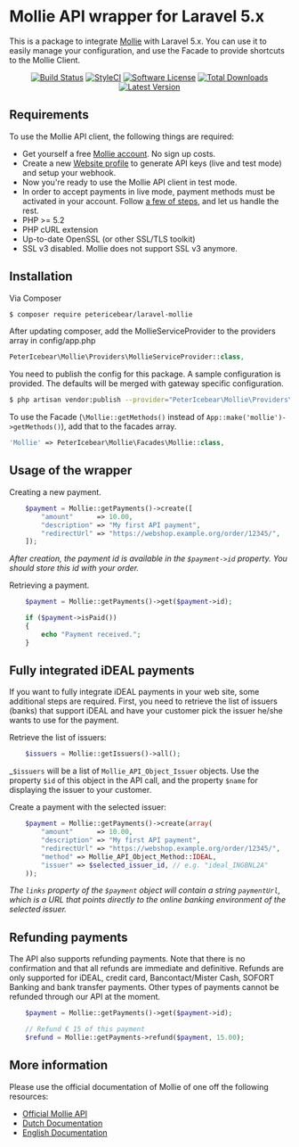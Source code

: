 # Mollie API wrapper for Laravel 5.x

This is a package to integrate [Mollie](https://github.com/mollie/mollie-api-php) with Laravel 5.x.
You can use it to easily manage your configuration, and use the Facade to provide shortcuts to the Mollie Client.

<p align="center">
<a href="https://travis-ci.org/petericebear/laravel-mollie"><img src="https://img.shields.io/travis/petericebear/laravel-mollie/master.svg?style=flat-square" alt="Build Status"></img></a>
<a href="https://styleci.io/repos/53579169"><img src="https://styleci.io/repos/53579169/shield" alt="StyleCI"></a>
<a href="LICENSE.md"><img src="https://img.shields.io/badge/license-MIT-brightgreen.svg?style=flat-square" alt="Software License"></img></a>
<a href="https://packagist.org/packages/petericebear/laravel-mollie"><img src="https://img.shields.io/packagist/dt/petericebear/laravel-mollie.svg?style=flat-square" alt="Total Downloads"></img></a>
<a href="https://github.com/petericebear/laravel-mollie/releases"><img src="https://img.shields.io/github/release/petericebear/laravel-mollie.svg?style=flat-square" alt="Latest Version"></img></a>
</p>

## Requirements
To use the Mollie API client, the following things are required:

+ Get yourself a free [Mollie account](https://www.mollie.com/aanmelden). No sign up costs.
+ Create a new [Website profile](https://www.mollie.com/beheer/account/profielen/) to generate API keys (live and test mode) and setup your webhook.
+ Now you're ready to use the Mollie API client in test mode.
+ In order to accept payments in live mode, payment methods must be activated in your account. Follow [a few of steps](https://www.mollie.com/beheer/diensten), and let us handle the rest.
+ PHP >= 5.2
+ PHP cURL extension
+ Up-to-date OpenSSL (or other SSL/TLS toolkit)
+ SSL v3 disabled. Mollie does not support SSL v3 anymore.

## Installation

Via Composer

``` bash
$ composer require petericebear/laravel-mollie
```

After updating composer, add the MollieServiceProvider to the providers array in config/app.php

``` php
PeterIcebear\Mollie\Providers\MollieServiceProvider::class,
```

You need to publish the config for this package. A sample configuration is provided. The defaults will be merged with gateway specific configuration.

``` bash
$ php artisan vendor:publish --provider="PeterIcebear\Mollie\Providers\MollieServiceProvider"
```

To use the Facade (`\Mollie::getMethods()` instead of `App::make('mollie')->getMethods()`), add that to the facades array.

``` php
'Mollie' => PeterIcebear\Mollie\Facades\Mollie::class,
```

## Usage of the wrapper

Creating a new payment.
	
```php
    $payment = Mollie::getPayments()->create([
        "amount"      => 10.00,
        "description" => "My first API payment",
        "redirectUrl" => "https://webshop.example.org/order/12345/",
    ]);
```
_After creation, the payment id is available in the `$payment->id` property. You should store this id with your order._

Retrieving a payment.

```php
    $payment = Mollie::getPayments()->get($payment->id);

    if ($payment->isPaid())
    {
        echo "Payment received.";
    }
```

## Fully integrated iDEAL payments

If you want to fully integrate iDEAL payments in your web site, some additional steps are required. First, you need to
retrieve the list of issuers (banks) that support iDEAL and have your customer pick the issuer he/she wants to use for
the payment.

Retrieve the list of issuers:

```php
    $issuers = Mollie::getIssuers()->all();
```

_`$issuers` will be a list of `Mollie_API_Object_Issuer` objects. Use the property `$id` of this object in the
 API call, and the property `$name` for displaying the issuer to your customer.

Create a payment with the selected issuer:

```php
    $payment = Mollie::getPayments()->create(array(
        "amount"      => 10.00,
        "description" => "My first API payment",
        "redirectUrl" => "https://webshop.example.org/order/12345/",
        "method" => Mollie_API_Object_Method::IDEAL,
        "issuer" => $selected_issuer_id, // e.g. "ideal_INGBNL2A"
    ));
```

_The `links` property of the `$payment` object will contain a string `paymentUrl`, which is a URL that points directly to the online banking environment of the selected issuer._

## Refunding payments

The API also supports refunding payments. Note that there is no confirmation and that all refunds are immediate and
definitive. Refunds are only supported for iDEAL, credit card, Bancontact/Mister Cash, SOFORT Banking and bank transfer payments. Other types of payments cannot
be refunded through our API at the moment.

```php
    $payment = Mollie::getPayments()->get($payment->id);

    // Refund € 15 of this payment
    $refund = Mollie::getPayments->refund($payment, 15.00);
```

## More information
Please use the official documentation of Mollie of one off the following resources:
- [Official Mollie API](https://github.com/mollie/mollie-api-php)
- [Dutch Documentation](https://www.mollie.com/nl/docs/overview)
- [English Documentation](https://www.mollie.com/en/docs/overview)